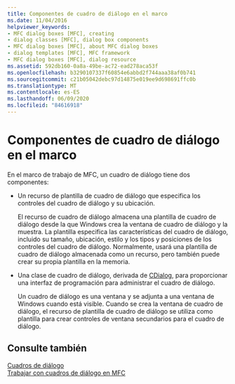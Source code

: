 ```yaml
---
title: Componentes de cuadro de diálogo en el marco
ms.date: 11/04/2016
helpviewer_keywords:
- MFC dialog boxes [MFC], creating
- dialog classes [MFC], dialog box components
- MFC dialog boxes [MFC], about MFC dialog boxes
- dialog templates [MFC], MFC framework
- MFC dialog boxes [MFC], dialog resource
ms.assetid: 592db160-0a8a-49be-ac72-ead278aca53f
ms.openlocfilehash: b3290107337f60854e6abbd2f744aaa38af0b741
ms.sourcegitcommit: c21b05042debc97d14875e019ee9d698691ffc0b
ms.translationtype: MT
ms.contentlocale: es-ES
ms.lasthandoff: 06/09/2020
ms.locfileid: "84616918"
---
```

# <a name="dialog-box-components-in-the-framework"></a>Componentes de cuadro de diálogo en el marco

En el marco de trabajo de MFC, un cuadro de diálogo tiene dos componentes:

- Un recurso de plantilla de cuadro de diálogo que especifica los controles del cuadro de diálogo y su ubicación.

   El recurso de cuadro de diálogo almacena una plantilla de cuadro de diálogo desde la que Windows crea la ventana de cuadro de diálogo y la muestra. La plantilla especifica las características del cuadro de diálogo, incluido su tamaño, ubicación, estilo y los tipos y posiciones de los controles del cuadro de diálogo. Normalmente, usará una plantilla de cuadro de diálogo almacenada como un recurso, pero también puede crear su propia plantilla en la memoria.

- Una clase de cuadro de diálogo, derivada de [CDialog](reference/cdialog-class.md), para proporcionar una interfaz de programación para administrar el cuadro de diálogo.

   Un cuadro de diálogo es una ventana y se adjunta a una ventana de Windows cuando está visible. Cuando se crea la ventana de cuadro de diálogo, el recurso de plantilla de cuadro de diálogo se utiliza como plantilla para crear controles de ventana secundarios para el cuadro de diálogo.

## <a name="see-also"></a>Consulte también

[Cuadros de diálogo](dialog-boxes.md)<br/>
[Trabajar con cuadros de diálogo en MFC](life-cycle-of-a-dialog-box.md)
